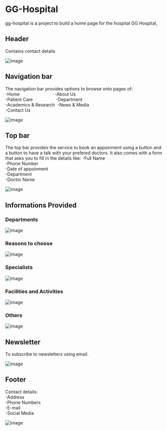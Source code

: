 # GG-Hospital
gg-hospital is a project to build a home page for the hospital GG Hospital,
## Header
Contains contact details  
  
![image](https://github.com/JoelJOL/gg-hospital/assets/63315432/f718ebab-cffe-4372-8424-0dcc632e5c4c)

## Navigation bar
The navigation bar provides options to browse onto pages of:  
-Home&emsp;&emsp;&emsp;&emsp;&emsp;&emsp;&emsp;&emsp;-About Us  
-Patient Care&emsp;&emsp;&emsp;&emsp;&emsp;&nbsp;-Department  
-Academics & Research&nbsp;&nbsp;-News & Media  
-Contact Us  
  
![image](https://github.com/JoelJOL/gg-hospital/assets/63315432/0ea83cd6-196a-43a0-a083-cd198172ab71)
## Top bar
The top bar provides the service to book an appoinment using a button and a button to have a talk with your prefered doctors.
It also comes with a form that asks you to fill in the details like:
-Full Name  
-Phone Number  
-Date of appoinment  
-Department  
-Doctor Name  
  
![image](https://github.com/JoelJOL/gg-hospital/assets/63315432/9bb74d97-f4ae-4868-b291-201041600d1d)
## Informations Provided
### Departments
![image](https://github.com/JoelJOL/gg-hospital/assets/63315432/8af2e658-2355-4069-ba72-a7eda19c2462)
### Reasons to choose
![image](https://github.com/JoelJOL/gg-hospital/assets/63315432/9e3ac160-b20f-4e8f-9db8-08d39cc62a8b)
### Specialists
![image](https://github.com/JoelJOL/gg-hospital/assets/63315432/6d6818cf-d5c4-471b-a54c-b1e72b79dd0a)
### Facilities and Activities
![image](https://github.com/JoelJOL/gg-hospital/assets/63315432/d8de7da7-a4f0-431f-ae34-4f73401553a4)
### Others
![image](https://github.com/JoelJOL/gg-hospital/assets/63315432/6dc756ed-d6ca-43b2-bac9-a824af17093b)
## Newsletter
To subscribe to newsletters using email.  
  
![image](https://github.com/JoelJOL/gg-hospital/assets/63315432/0ec1a0b2-90fd-4148-8b84-b840d0fde526)
## Footer
Contact details:  
-Address  
-Phone Numbers  
-E-mail  
-Social Media 
  
![image](https://github.com/JoelJOL/gg-hospital/assets/63315432/f35b292c-e176-49d1-8a46-700694f1c8ac)






